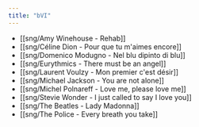 ```yaml
---
title: "bVI"
---
```


- [[sng/Amy Winehouse - Rehab]]
- [[sng/Céline Dion - Pour que tu m'aimes encore]]
- [[sng/Domenico Modugno - Nel blu dipinto di blu]]
- [[sng/Eurythmics - There must be an angel]]
- [[sng/Laurent Voulzy - Mon premier c'est désir]]
- [[sng/Michael Jackson - You are not alone]]
- [[sng/Michel Polnareff - Love me, please love me]]
- [[sng/Stevie Wonder - I just called to say I love you]]
- [[sng/The Beatles - Lady Madonna]]
- [[sng/The Police - Every breath you take]]
